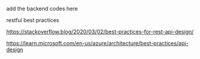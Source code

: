 add the backend codes here


restful best practices

https://stackoverflow.blog/2020/03/02/best-practices-for-rest-api-design/

https://learn.microsoft.com/en-us/azure/architecture/best-practices/api-design
